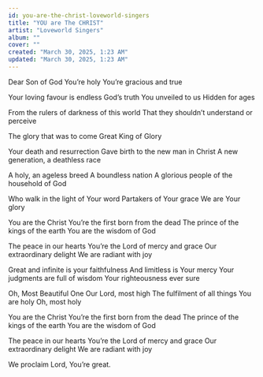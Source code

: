 ```yaml
---
id: you-are-the-christ-loveworld-singers
title: "YOU are The CHRIST"
artist: "Loveworld Singers"
album: ""
cover: ""
created: "March 30, 2025, 1:23 AM"
updated: "March 30, 2025, 1:23 AM"
---
```


Dear Son of God
You’re holy
You’re gracious and true

Your loving favour is endless
God’s truth You unveiled to us
Hidden for ages

From the rulers of darkness of this world
That they shouldn’t understand or perceive

The glory that was to come
Great King of Glory

Your death and resurrection
Gave birth to the new man in Christ
A new generation, a deathless race

A holy, an ageless breed
A boundless nation
A glorious people of the household of God

Who walk in the light of Your word
Partakers of Your grace
We are Your glory

You are the Christ
You’re the first born from the dead
The prince of the kings of the earth
You are the wisdom of God

The peace in our hearts
You’re the Lord of mercy and grace
Our extraordinary delight
We are radiant with joy

Great and infinite is your faithfulness
And limitless is Your mercy
Your judgments are full of wisdom
Your righteousness ever sure

Oh, Most Beautiful One
Our Lord, most high
The fulfilment of all things
You are holy Oh, most holy

You are the Christ
You’re the first born from the dead
The prince of the kings of the earth
You are the wisdom of God

The peace in our hearts
You’re the Lord of mercy and grace
Our extraordinary delight
We are radiant with joy

We proclaim Lord,
You’re great.